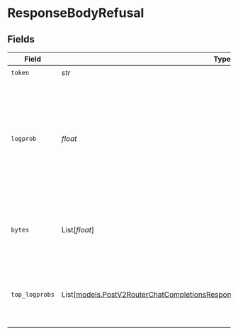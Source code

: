 # ResponseBodyRefusal


## Fields

| Field                                                                                                                                                                        | Type                                                                                                                                                                         | Required                                                                                                                                                                     | Description                                                                                                                                                                  |
| ---------------------------------------------------------------------------------------------------------------------------------------------------------------------------- | ---------------------------------------------------------------------------------------------------------------------------------------------------------------------------- | ---------------------------------------------------------------------------------------------------------------------------------------------------------------------------- | ---------------------------------------------------------------------------------------------------------------------------------------------------------------------------- |
| `token`                                                                                                                                                                      | *str*                                                                                                                                                                        | :heavy_check_mark:                                                                                                                                                           | The token.                                                                                                                                                                   |
| `logprob`                                                                                                                                                                    | *float*                                                                                                                                                                      | :heavy_check_mark:                                                                                                                                                           | The log probability of this token, if it is within the top 20 most likely tokens. Otherwise, the value -9999.0 is used to signify that the token is very unlikely.           |
| `bytes`                                                                                                                                                                      | List[*float*]                                                                                                                                                                | :heavy_check_mark:                                                                                                                                                           | A list of integers representing the UTF-8 bytes representation of the token.                                                                                                 |
| `top_logprobs`                                                                                                                                                               | List[[models.PostV2RouterChatCompletionsResponseBodyRouterChatCompletionsTopLogprobs](../models/postv2routerchatcompletionsresponsebodyrouterchatcompletionstoplogprobs.md)] | :heavy_check_mark:                                                                                                                                                           | List of the most likely tokens and their log probability, at this token position.                                                                                            |